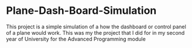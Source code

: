 # Plane-Dash-Board-Simulation
This project is a simple simulation of a how the dashboard or control panel of a plane would work.
This was my the project that I did for in my second year of University for the Advanced Programming module
